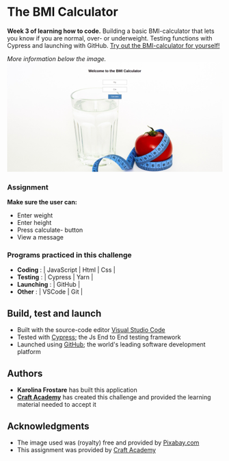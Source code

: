 # The BMI Calculator
**Week 3 of learning how to code.** Building a basic BMI-calculator that lets you know if you are normal, over- or underweight. Testing functions with Cypress and launching with GitHub. [Try out the BMI-calculator for yourself!](https://kfrostare.github.io/BMI_repo/)

*More information below the image.*
![The BMI Calculator](src/assets/css/bmicover01.jpg)

### Assignment
**Make sure the user can:**
* Enter weight
* Enter height
* Press calculate- button
* View a message

### Programs practiced in this challenge
* **Coding**
: | JavaScript | Html | Css |
* **Testing**
: | Cypress | Yarn |  
* **Launching**
: | GitHub |
* **Other**
: | VSCode | Git |

## Build, test and launch
* Built with the source-code editor [Visual Studio Code](https://code.visualstudio.com/)
* Tested with [Cypress](https://www.cypress.io/); the Js End to End testing framework
* Launched using [GitHub](https://github.com/); the world's leading software development platform

## Authors
* **Karolina Frostare** has built this application
* **[Craft Academy](https://www.craftacademy.se/english/)** has created this challenge and provided the learning material needed to accept it

## Acknowledgments
* The image used was (royalty) free and provided by [Pixabay.com](https://pixabay.com/)
* This assignment was provided by [Craft Academy](https://www.craftacademy.se/english/)
